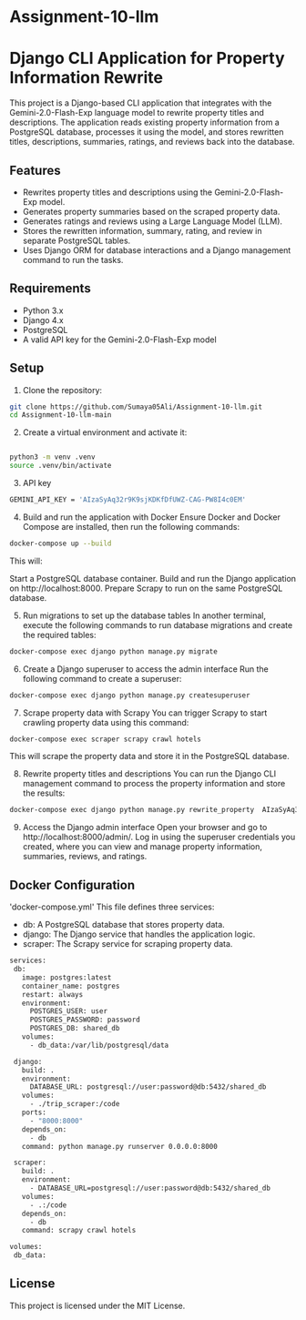 # Assignment-10-llm
# Django CLI Application for Property Information Rewrite

This project is a Django-based CLI application that integrates with the Gemini-2.0-Flash-Exp language model to rewrite property titles and descriptions. The application reads existing property information from a PostgreSQL database, processes it using the model, and stores rewritten titles, descriptions, summaries, ratings, and reviews back into the database.

## Features
- Rewrites property titles and descriptions using the Gemini-2.0-Flash-Exp model.
- Generates property summaries based on the scraped property data.
- Generates ratings and reviews using a Large Language Model (LLM).
- Stores the rewritten information, summary, rating, and review in separate PostgreSQL tables.
- Uses Django ORM for database interactions and a Django management command to run the tasks.

## Requirements
- Python 3.x
- Django 4.x
- PostgreSQL
- A valid API key for the Gemini-2.0-Flash-Exp model

## Setup
1. Clone the repository:

```bash
git clone https://github.com/Sumaya05Ali/Assignment-10-llm.git
cd Assignment-10-llm-main
 ```
2. Create a virtual environment and activate it:

```bash

python3 -m venv .venv
source .venv/bin/activate
 ```
3. API key

```bash
GEMINI_API_KEY = 'AIzaSyAq32r9K9sjKDKfDfUWZ-CAG-PW8I4c0EM'
  ```
4. Build and run the application with Docker
Ensure Docker and Docker Compose are installed, then run the following commands:

```bash
docker-compose up --build
 ```
This will:

Start a PostgreSQL database container.
Build and run the Django application on http://localhost:8000.
Prepare Scrapy to run on the same PostgreSQL database.

5. Run migrations to set up the database tables
In another terminal, execute the following commands to run database migrations and create the required tables:

```bash
docker-compose exec django python manage.py migrate
  ```
6. Create a Django superuser to access the admin interface
Run the following command to create a superuser:

```bash
docker-compose exec django python manage.py createsuperuser
  ```
7. Scrape property data with Scrapy
You can trigger Scrapy to start crawling property data using this command:

```bash
docker-compose exec scraper scrapy crawl hotels
 ```
This will scrape the property data and store it in the PostgreSQL database.

8. Rewrite property titles and descriptions
You can run the Django CLI management command to process the property information and store the results:

```bash
docker-compose exec django python manage.py rewrite_property  AIzaSyAq32r9K9sjKDKfDfUWZ-CAG-PW8I4c0EM
 ```

9. Access the Django admin interface
Open your browser and go to http://localhost:8000/admin/. Log in using the superuser credentials you created, where you can view and manage property information, summaries, reviews, and ratings.

## Docker Configuration
'docker-compose.yml'
This file defines three services:

- db: A PostgreSQL database that stores property data.
- django: The Django service that handles the application logic.
- scraper: The Scrapy service for scraping property data.

 ```bash
services:
  db:
    image: postgres:latest
    container_name: postgres
    restart: always
    environment:
      POSTGRES_USER: user
      POSTGRES_PASSWORD: password
      POSTGRES_DB: shared_db
    volumes:
      - db_data:/var/lib/postgresql/data

  django:
    build: .
    environment:
      DATABASE_URL: postgresql://user:password@db:5432/shared_db
    volumes:
      - ./trip_scraper:/code 
    ports:
      - "8000:8000"
    depends_on:
      - db
    command: python manage.py runserver 0.0.0.0:8000

  scraper:
    build: .
    environment:
      - DATABASE_URL=postgresql://user:password@db:5432/shared_db
    volumes:
      - .:/code 
    depends_on:
      - db
    command: scrapy crawl hotels

volumes:
  db_data:
  ```
## License
This project is licensed under the MIT License.
